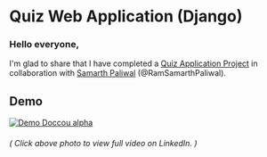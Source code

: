 # Quiz Web Application (Django)

### Hello everyone,
I'm glad to share that I have completed a [Quiz Application Project](https://github.com/samyakjain101/quiz) in collaboration with [Samarth Paliwal](https://github.com/RamSamarthPaliwal) (@RamSamarthPaliwal).

## Demo

[![Demo Doccou alpha](https://media.giphy.com/media/rKG3BVeIyQWYcjzT4M/giphy.gif)](https://www.linkedin.com/feed/update/urn:li:activity:6723199828987383808/)
###### ( Click above photo to view full video on LinkedIn. )
